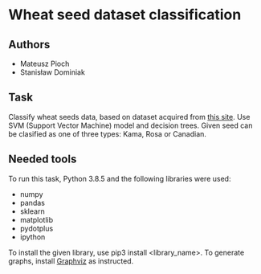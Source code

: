# Wheat seed dataset classification

## Authors
- Mateusz Pioch
- Stanisław Dominiak

## Task
Classify wheat seeds data, based on dataset acquired from [this site](https://archive.ics.uci.edu/ml/datasets/seeds). Use SVM (Support Vector Machine) model and decision trees.
Given seed can be clasified as one of three types: Kama, Rosa or Canadian.

## Needed tools
To run this task, Python 3.8.5 and the following libraries were used:
- numpy
- pandas
- sklearn
- matplotlib
- pydotplus
- ipython

To install the given library, use pip3 install <library_name>.
To generate graphs, install [Graphviz](https://graphviz.org/download/) as instructed.